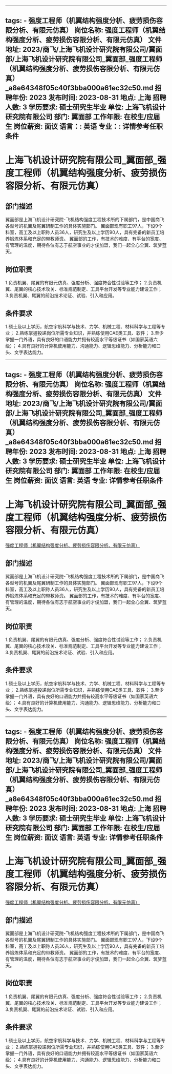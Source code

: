 
---
tags:
    - 强度工程师（机翼结构强度分析、疲劳损伤容限分析、有限元仿真）
岗位名称: 强度工程师（机翼结构强度分析、疲劳损伤容限分析、有限元仿真）
文件地址: 2023/商飞/上海飞机设计研究院有限公司/翼面部/上海飞机设计研究院有限公司_翼面部_强度工程师（机翼结构强度分析、疲劳损伤容限分析、有限元仿真）_a8e64348f05c40f3bba000a61ec32c50.md
招聘年份: 2023
发布时间: 2023-08-31
地点: 上海
招聘人数: 3
学历要求: 硕士研究生毕业
单位: 上海飞机设计研究院有限公司
部门: 翼面部
工作年限: 在校生/应届生
岗位薪资: 面议
语言：: 英语
专业：: 详情参考任职条件
---

# 上海飞机设计研究院有限公司_翼面部_强度工程师（机翼结构强度分析、疲劳损伤容限分析、有限元仿真）

## 部门描述

翼面部是上海飞机设计研究院-飞机结构强度工程技术所的下属部门，是中国商飞各型号的机翼及尾翼研制工作的具体实施部门。 翼面部现有职工97人，下设9个科室，高工及以上职称人员36人，研究生及以上学历90人，具有完备的新员工培养锻炼体系和充足的带教师资。 翼面部的工作，有技术的难度、有平台的宽度、有管理的温度，期待各位有志于航空事业的才俊加盟，我们一起全心全翼、筑梦蓝天。

## 岗位职责

1.负责机翼、尾翼的有限元仿真、强度分析、强度符合性试验等工作；
 2.负责机翼、尾翼的核心技术攻关、标准规范制定、工具平台开发等专业能力建设工作；
 3.负责机翼、尾翼的前沿技术论证、试验、引入和应用。

 ## 条件要求

1.硕士及以上学历，航空宇航科学与技术、力学、机械工程、材料科学与工程等专业；
 2.熟练掌握投递岗位所需专业知识，并熟练使用CAE类工具、软件；
 3.至少掌握一门外语，具有良好的口语能力并拥有较高水平等级证书（如国家英语六级）；
 4.具有良好的计算机使用能力、沟通能力、逻辑思维能力、分析能力和口头、文字表达能力。

---
tags:
    - 强度工程师（机翼结构强度分析、疲劳损伤容限分析、有限元仿真）
岗位名称: 强度工程师（机翼结构强度分析、疲劳损伤容限分析、有限元仿真）
文件地址: 2023/商飞/上海飞机设计研究院有限公司/翼面部/上海飞机设计研究院有限公司_翼面部_强度工程师（机翼结构强度分析、疲劳损伤容限分析、有限元仿真）_a8e64348f05c40f3bba000a61ec32c50.md
招聘年份: 2023
发布时间: 2023-08-31
地点: 上海
招聘人数: 3
学历要求: 硕士研究生毕业
单位: 上海飞机设计研究院有限公司
部门: 翼面部
工作年限: 在校生/应届生
岗位薪资: 面议
语言: 英语
专业: 详情参考任职条件
---

# 上海飞机设计研究院有限公司_翼面部_强度工程师（机翼结构强度分析、疲劳损伤容限分析、有限元仿真）

[强度工程师（机翼结构强度分析、疲劳损伤容限分析、有限元仿真）](http://zhaopin.comac.cc/zp/ct/out/position/positionDetail?planid=a8e64348f05c40f3bba000a61ec32c50)

## 部门描述

翼面部是上海飞机设计研究院-飞机结构强度工程技术所的下属部门，是中国商飞各型号的机翼及尾翼研制工作的具体实施部门。 翼面部现有职工97人，下设9个科室，高工及以上职称人员36人，研究生及以上学历90人，具有完备的新员工培养锻炼体系和充足的带教师资。 翼面部的工作，有技术的难度、有平台的宽度、有管理的温度，期待各位有志于航空事业的才俊加盟，我们一起全心全翼、筑梦蓝天。

## 岗位职责

1.负责机翼、尾翼的有限元仿真、强度分析、强度符合性试验等工作；
 2.负责机翼、尾翼的核心技术攻关、标准规范制定、工具平台开发等专业能力建设工作；
 3.负责机翼、尾翼的前沿技术论证、试验、引入和应用。

 ## 条件要求

1.硕士及以上学历，航空宇航科学与技术、力学、机械工程、材料科学与工程等专业；
 2.熟练掌握投递岗位所需专业知识，并熟练使用CAE类工具、软件；
 3.至少掌握一门外语，具有良好的口语能力并拥有较高水平等级证书（如国家英语六级）；
 4.具有良好的计算机使用能力、沟通能力、逻辑思维能力、分析能力和口头、文字表达能力。

---
tags:
    - 强度工程师（机翼结构强度分析、疲劳损伤容限分析、有限元仿真）
岗位名称: 强度工程师（机翼结构强度分析、疲劳损伤容限分析、有限元仿真）
文件地址: 2023/商飞/上海飞机设计研究院有限公司/翼面部/上海飞机设计研究院有限公司_翼面部_强度工程师（机翼结构强度分析、疲劳损伤容限分析、有限元仿真）_a8e64348f05c40f3bba000a61ec32c50.md
招聘年份: 2023
发布时间: 2023-08-31
地点: 上海
招聘人数: 3
学历要求: 硕士研究生毕业
单位: 上海飞机设计研究院有限公司
部门: 翼面部
工作年限: 在校生/应届生
岗位薪资: 面议
语言: 英语
专业: 详情参考任职条件
---

# 上海飞机设计研究院有限公司_翼面部_强度工程师（机翼结构强度分析、疲劳损伤容限分析、有限元仿真）

[强度工程师（机翼结构强度分析、疲劳损伤容限分析、有限元仿真）](http://zhaopin.comac.cc/zp/ct/out/position/positionDetail?planid=a8e64348f05c40f3bba000a61ec32c50)


## 部门描述

翼面部是上海飞机设计研究院-飞机结构强度工程技术所的下属部门，是中国商飞各型号的机翼及尾翼研制工作的具体实施部门。 翼面部现有职工97人，下设9个科室，高工及以上职称人员36人，研究生及以上学历90人，具有完备的新员工培养锻炼体系和充足的带教师资。 翼面部的工作，有技术的难度、有平台的宽度、有管理的温度，期待各位有志于航空事业的才俊加盟，我们一起全心全翼、筑梦蓝天。

## 岗位职责

1.负责机翼、尾翼的有限元仿真、强度分析、强度符合性试验等工作；
 2.负责机翼、尾翼的核心技术攻关、标准规范制定、工具平台开发等专业能力建设工作；
 3.负责机翼、尾翼的前沿技术论证、试验、引入和应用。

 ## 条件要求

1.硕士及以上学历，航空宇航科学与技术、力学、机械工程、材料科学与工程等专业；
 2.熟练掌握投递岗位所需专业知识，并熟练使用CAE类工具、软件；
 3.至少掌握一门外语，具有良好的口语能力并拥有较高水平等级证书（如国家英语六级）；
 4.具有良好的计算机使用能力、沟通能力、逻辑思维能力、分析能力和口头、文字表达能力。
